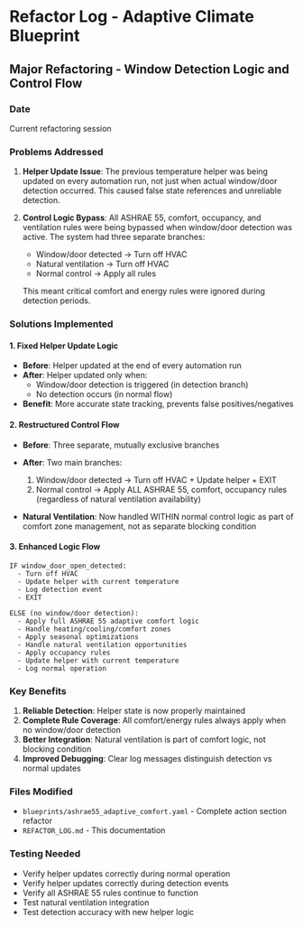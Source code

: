 # Refactor Log - Adaptive Climate Blueprint

## Major Refactoring - Window Detection Logic and Control Flow

### Date
Current refactoring session

### Problems Addressed

1. **Helper Update Issue**: The previous temperature helper was being updated on every automation run, not just when actual window/door detection occurred. This caused false state references and unreliable detection.

2. **Control Logic Bypass**: All ASHRAE 55, comfort, occupancy, and ventilation rules were being bypassed when window/door detection was active. The system had three separate branches:
   - Window/door detected → Turn off HVAC
   - Natural ventilation → Turn off HVAC  
   - Normal control → Apply all rules
   
   This meant critical comfort and energy rules were ignored during detection periods.

### Solutions Implemented

#### 1. Fixed Helper Update Logic
- **Before**: Helper updated at the end of every automation run
- **After**: Helper updated only when:
  - Window/door detection is triggered (in detection branch)
  - No detection occurs (in normal flow)
- **Benefit**: More accurate state tracking, prevents false positives/negatives

#### 2. Restructured Control Flow
- **Before**: Three separate, mutually exclusive branches
- **After**: Two main branches:
  1. Window/door detected → Turn off HVAC + Update helper + EXIT
  2. Normal control → Apply ALL ASHRAE 55, comfort, occupancy rules (regardless of natural ventilation availability)

- **Natural Ventilation**: Now handled WITHIN normal control logic as part of comfort zone management, not as separate blocking condition

#### 3. Enhanced Logic Flow
```
IF window_door_open_detected:
  - Turn off HVAC
  - Update helper with current temperature
  - Log detection event
  - EXIT

ELSE (no window/door detection):
  - Apply full ASHRAE 55 adaptive comfort logic
  - Handle heating/cooling/comfort zones
  - Apply seasonal optimizations  
  - Handle natural ventilation opportunities
  - Apply occupancy rules
  - Update helper with current temperature
  - Log normal operation
```

### Key Benefits

1. **Reliable Detection**: Helper state is now properly maintained
2. **Complete Rule Coverage**: All comfort/energy rules always apply when no window/door detection
3. **Better Integration**: Natural ventilation is part of comfort logic, not blocking condition
4. **Improved Debugging**: Clear log messages distinguish detection vs normal updates

### Files Modified
- `blueprints/ashrae55_adaptive_comfort.yaml` - Complete action section refactor
- `REFACTOR_LOG.md` - This documentation

### Testing Needed
- Verify helper updates correctly during normal operation
- Verify helper updates correctly during detection events  
- Verify all ASHRAE 55 rules continue to function
- Test natural ventilation integration
- Test detection accuracy with new helper logic
